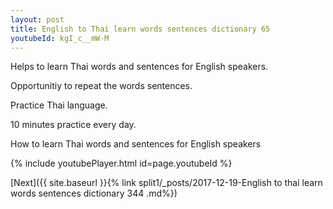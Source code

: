 ```yaml
---
layout: post
title: English to Thai learn words sentences dictionary 65 
youtubeId: kgI_c__mW-M
---
```

 
 
Helps to learn Thai words and sentences for English speakers.

Opportunitiy to repeat the words sentences. 

Practice Thai language. 
 
10 minutes practice every day. 
 
How to learn Thai words and sentences for English speakers 
 
{% include youtubePlayer.html id=page.youtubeId %}
 
 
[Next]({{ site.baseurl }}{% link  split1/_posts/2017-12-19-English to thai learn words sentences dictionary 344 .md%})
 
